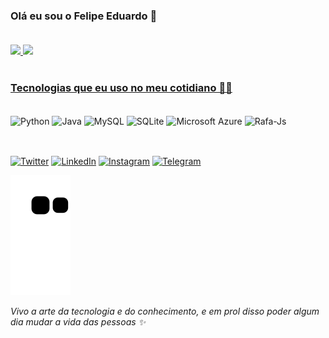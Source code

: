 
### Olá eu sou o Felipe Eduardo 👋 <br><br>


<div align="left">
  <a href="https://github.com/Mayhem-eng">
  <img height="180em" src="https://github-readme-stats.vercel.app/api?username=Mayhem-eng&show_icons=true&theme=radical&include_all_commits=true&count_private=true"/>
  <img height="180em" src="https://github-readme-stats.vercel.app/api/top-langs/?username=Mayhem-eng&layout=compact&langs_count=7&theme=radical"/>
</div><br>

### Tecnologias que eu uso no meu cotidiano 👨‍💻 

<div style="display: inline-block"><br/>
  <img align="center" alt="Python" height="30" width="40" src="https://cdn.jsdelivr.net/gh/devicons/devicon/icons/python/python-original.svg"/>
        <img align="center" alt="Java" height="30" width="40" src="https://cdn.jsdelivr.net/gh/devicons/devicon/icons/java/java-original.svg"/>
            <img align="center" alt="MySQL" height="30" width="40" src="https://cdn.jsdelivr.net/gh/devicons/devicon/icons/mysql/mysql-original.svg"/>
                <img align="center" alt="SQLite" height="30" width="40" src="https://cdn.jsdelivr.net/gh/devicons/devicon/icons/sqlite/sqlite-original.svg"/>
                    <img align="center" alt="Microsoft Azure" height="30" width="40" src="https://cdn.jsdelivr.net/gh/devicons/devicon/icons/azure/azure-original.svg"/>
                        <img align="center" alt="Rafa-Js" height="30" width="40"  src="https://cdn.jsdelivr.net/gh/devicons/devicon/icons/arduino/arduino-original.svg"/><br/>
</div>
<br/><br/>

##

[![Twitter](https://img.shields.io/badge/Twitter-1DA1F2?style=for-the-badge&logo=twitter&logoColor=white)](https://twitter.com/feehGarx?t=RevK-p-xoW48qOjCZThcDA&s=08)
[![LinkedIn](https://img.shields.io/badge/LinkedIn-0077B5?style=for-the-badge&logo=linkedin&logoColor=white)](https://www.linkedin.com/in/felipe-eduardo-1b7490220)
[![Instagram](https://img.shields.io/badge/Instagram-E4405F?style=for-the-badge&logo=instagram&logoColor=white)](https://instagram.com/feh_garx)
[![Telegram](https://img.shields.io/badge/Telegram-2CA5E0?style=for-the-badge&logo=telegram&logoColor=white)](https://t.me/feh_garx)

![Snake animation](https://github.com/rafaballerini/rafaballerini/blob/output/github-contribution-grid-snake.svg) <br>

<em>Vivo a arte da tecnologia e do conhecimento, e em prol disso poder algum dia mudar a vida das pessoas ✨</em>

